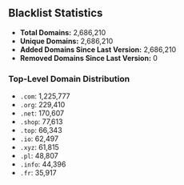 ## Blacklist Statistics

- **Total Domains:** 2,686,210
- **Unique Domains:** 2,686,210
- **Added Domains Since Last Version:** 2,686,210
- **Removed Domains Since Last Version:** 0

### Top-Level Domain Distribution

-  `.com`: 1,225,777
-  `.org`: 229,410
-  `.net`: 170,607
-  `.shop`: 77,613
-  `.top`: 66,343
-  `.io`: 62,497
-  `.xyz`: 61,815
-  `.pl`: 48,807
-  `.info`: 44,396
-  `.fr`: 35,917
